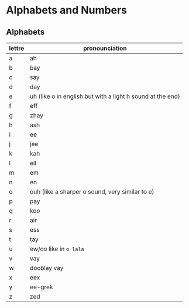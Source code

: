 # Alphabets and Numbers

## Alphabets

| lettre | pronounciation                                             |
| ------ | ---------------------------------------------------------- |
| a      | ah                                                         |
| b      | bay                                                        |
| c      | say                                                        |
| d      | day                                                        |
| e      | uh (like o in english but with a light h sound at the end) |
| f      | eff                                                        |
| g      | zhay                                                       |
| h      | ash                                                        |
| i      | ee                                                         |
| j      | jee                                                        |
| k      | kah                                                        |
| l      | ell                                                        |
| m      | em                                                         |
| n      | en                                                         |
| o      | ouh (like a sharper o sound, very similar to e)            |
| p      | pay                                                        |
| q      | koo                                                        |
| r      | air                                                        |
| s      | ess                                                        |
| t      | tay                                                        |
| u      | ew/oo like in `o lala`                                     |
| v      | vay                                                        |
| w      | dooblay vay                                                |
| x      | eex                                                        |
| y      | ee-grek                                                    |
| z      | zed                                                        |
